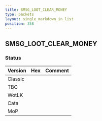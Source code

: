 ```yaml
---
title: SMSG_LOOT_CLEAR_MONEY
type: packets
layout: single_markdown_in_list
position: 358
---
```


## SMSG_LOOT_CLEAR_MONEY

### Status

Version | Hex | Comment
---------- | ---------- | ---------- 
Classic |  |  
TBC |  |  
WotLK |  |  
Cata |  |  
MoP |  |  